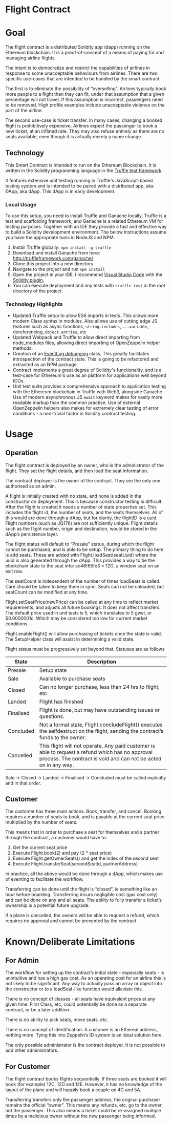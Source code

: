# Flight Contract

# Goal

The flight contract is a distributed Solidity app (dapp) running on the Ethereum blockchain. It is a proof-of-concept of a means of paying for and managing airline flights.

The intent is to democratize and restrict the capabilities of airlines in response to some unacceptable behaviours from airlines. There are two specific use-cases that are intended to be handled by the smart contract. 

The first is to eliminate the possibility of “overselling”. Airlines typically book more people to a flight than they can fit, under that assumption that a given percentage will not travel. If this assumption is incorrect, passengers need to be removed. High profile examples include unacceptable violence on the part of the airline. 

The second use-case is ticket transfer. In many cases, changing a booked flight is prohibitively expensive. Airlines expect the passenger to book a new ticket, at an inflated rate. They may also refuse entirely as there are no seats available, even though it is actually merely a name change.

## Technology

This Smart Contract is intended to run on the Ethereum Blockchain. It is written in the Solidity programming language in the [Truffle test framework](http://truffleframework.com/).

It features extensive unit testing running in Truffle's JavaScript-based testing system and is intended to be paired with a distributed app, aka ÐApp, aka dApp. This dApp is in early development.

### Local Usage

To use this setup, you need to install Truffle and Ganache locally. Truffle is a test and scaffolding framework, and Ganache is a related Ethereum VM for testing purposes. Together with an IDE they provide a fast and effective way to build a Solidity development environment. The below instructions assume you have the appropriate tools in NodeJS and NPM.

1. Install Truffle globally: `npm install -g truffle`
2. Download and install Ganache from here: http://truffleframework.com/ganache/
3. Clone this project into a new directory
4. Navigate to the project and run `npm install`
5. Open the project in your IDE. I recommend [Visual Studio Code](https://code.visualstudio.com/) with the [Solidity plugin](https://github.com/juanfranblanco/vscode-solidity).
6. You can execute deployment and any tests with `truffle test` in the root directory of the project.

### Technology Highlights

* Updated Truffle setup to allow ES6 imports in tests. This allows more modern Class syntax in modules. Also allows use of cutting edge JS features such as async functions, `string.includes`, `...variable`, dereferencing, `Object.entries`, etc 
* Updated Webpack and Truffle to allow direct importing from node_modules files, allowing direct importing of OpenZeppelin helper methods.
* Creation of an [EventLog debugging](https://github.com/smallbatch-apps/fairline-contract/blob/master/test/helpers/DebugEvents.js) class. This greatly facilitates introspection of the contract state. This is going to be refactored and extracted as an NPM package.
* Contract implements a great degree of Solidity's functionality, and is a test-case for Ethereum's use as an platform for applications well beyond ICOs.
* Unit test suite provides a comprehensive approach to application testing with the Ethereum blockchain in Truffle with Web3, alongside Ganache. Use of modern asynchronous JS `await` keyword makes for vastly more readable markup than the common practise. Use of external OpenZeppelin helpers also makes for extremely clear testing of error conditions - a non-trivial factor in Solidity contract testing.

# Usage

## Operation
The flight contract is deployed by an owner, who is the administrator of the flight. They set the flight details, and then load the seat information.

The contract deployer is the owner of the contract. They are the only one authorised as an admin. 

A flight is initially created with no state, and none is added in the constructor on deployment. This is because constructor testing is difficult. After the flight is created it needs a number of state properties set. This includes the flight id, the number of seats, and the seats themselves. All of this would are done through a dApp, but for clarity, the flightID is a uuid. Flight numbers (such as JQ176) are not sufficiently unique.  Flight details such as the flight number, origin and destination, would be stored in the dApp’s persistence layer.

The flight status will default to “Presale” status, during which the flight cannot be purchased, and is able to be setup. The primary thing to do here is add seats. These are added with Flight.loadSeat(seatUuid) where the uuid is also generated through the dApp. This provides a way to tie the blockchain state to the seat info: ac46f65fe3 = 12G, a window seat on an exit row.

The seatCount is independent of the number of times loadSeats is called. Care should be taken to keep them in sync. Seats can not be unloaded, but seatCount can be modified at any time.

Flight.setSeatPrice(newPrice) can be called at any time to reflect market requirements, and adjusts all future bookings. It does not affect transfers. The default price used in unit tests is 5, which translates to 5 gwei, or $0.0000001c. Which may be considered too low for current market conditions.

Flight.enableFlight() will allow purchasing of tickets once the state is valid. The SetupHelper class will assist in determining a valid state.

Flight status must be progressively set beyond that.  Statuses are as follows

| State | Description |
| --- | --- |
| Presale | Setup state |
| Sale | Available to purchase seats |
| Closed | Can no longer purchase, less than 24 hrs to flight, etc |
| Landed | Flight has finished |
| Finalised | Flight is done, but may have outstanding issues or questions.|
| Concluded | Not a formal state, Flight.concludeFlight() executes the selfdestruct on the flight, sending the contract’s funds to the owner. |
| Cancelled  | This flight will not operate. Any paid customer is able to request a refund which has no approval process. The contract is void and can not be acted on in any way. |

Sale -> Closed -> Landed -> Finalised -> Concluded must be called explicitly and in that order.

## Customer

The customer has three main actions. Book, transfer, and cancel. Booking requires a number of seats to book, and is payable at the current seat price multiplied by the number of seats. 

This means that in order to purchase a seat for themselves and a partner through the contract, a customer would have to:

1. Get the current seat price
1. Execute Flight.book(2) and pay (2 * seat price)
1. Execute Flight.getOwnerSeats() and get the index of the second seat
1. Execute Flight.transferSeat(secondSeatId, partnerAddress)

In practice, all the above would be done through a dApp, which makes use of eventing to facilitate the workflow.

Transferring can be done until the flight is “closed”, ie something like an hour before boarding. Transferring incurs negligible cost (gas cost only) and can be done on any and all seats.  The ability to fully transfer a ticket’s ownership is a potential future upgrade.

If a plane is cancelled, the owners will be able to request a refund, which requires no approval and cannot be prevented by the contract.

# Known/Deliberate Limitations

## For Admin
The workflow for setting up the contract’s initial state - especially seats - is unintuitive and has a high gas cost. As an operating cost for an airline this is not likely to be significant. Any way to actually pass an array or object into the constructor or to a loadSeat-like function would alleviate this.

There is no concept of classes - all seats have equivalent prices at any given time. First Class, etc, could potentially be done as a separate contract, or be a later addition.

There is no ability to pick seats, move seats, etc.

There is no concept of identification. A customer is an Ethereal address, nothing more. Tying this into Zeppelin’s ID system is an ideal solution here.

The only possible administrator is the contract deployer. It is not possible to add other administrators.

## For Customer
The flight contract books flights sequentially. If three seats are booked it will book (for example) 12C, 12D and 12E. However, it has no knowledge of the layout of the plane and will happily book a couple on 4G and 5A.

Transferring transfers only the passenger address, the original purchaser remains the official “owner”. This means any refunds, etc, go to the owner, not the passenger. This also means a ticket could be re-assigned multiple times by a malicious owner without the new passenger being informed.
